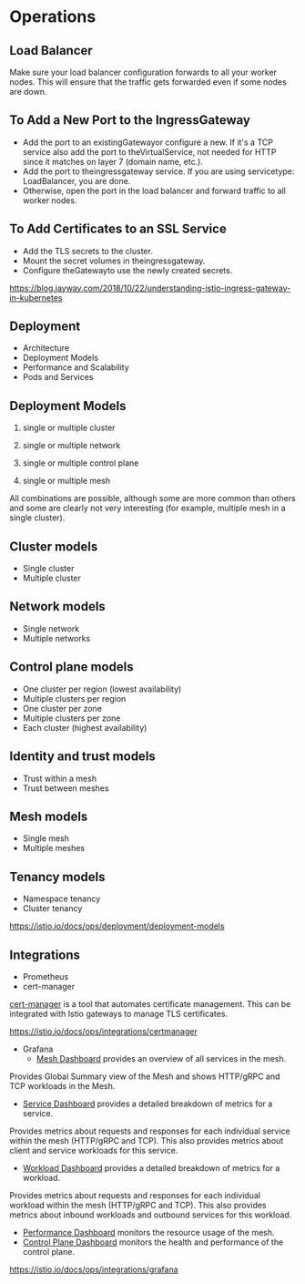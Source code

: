 # Operations

## Load Balancer

Make sure your load balancer configuration forwards to all your worker nodes. This will ensure that the traffic gets forwarded even if some nodes are down.

## To Add a New Port to the IngressGateway

- Add the port to an existingGatewayor configure a new. If it's a TCP service also add the port to theVirtualService, not needed for HTTP since it matches on layer 7 (domain name, etc.).
- Add the port to theingressgateway service. If you are using servicetype: LoadBalancer, you are done.
- Otherwise, open the port in the load balancer and forward traffic to all worker nodes.

## To Add Certificates to an SSL Service

- Add the TLS secrets to the cluster.
- Mount the secret volumes in theingressgateway.
- Configure theGatewayto use the newly created secrets.

<https://blog.jayway.com/2018/10/22/understanding-istio-ingress-gateway-in-kubernetes>

## Deployment

- Architecture
- Deployment Models
- Performance and Scalability
- Pods and Services

## Deployment Models

1. single or multiple cluster

2. single or multiple network

3. single or multiple control plane

4. single or multiple mesh

All combinations are possible, although some are more common than others and some are clearly not very interesting (for example, multiple mesh in a single cluster).

## Cluster models

- Single cluster
- Multiple cluster

## Network models

- Single network
- Multiple networks

## Control plane models

- One cluster per region (lowest availability)
- Multiple clusters per region
- One cluster per zone
- Multiple clusters per zone
- Each cluster (highest availability)

## Identity and trust models

- Trust within a mesh
- Trust between meshes

## Mesh models

- Single mesh
- Multiple meshes

## Tenancy models

- Namespace tenancy
- Cluster tenancy

<https://istio.io/docs/ops/deployment/deployment-models>

## Integrations

- Prometheus
- cert-manager

[cert-manager](https://cert-manager.io/) is a tool that automates certificate management. This can be integrated with Istio gateways to manage TLS certificates.

<https://istio.io/docs/ops/integrations/certmanager>

- Grafana
  - [Mesh Dashboard](https://grafana.com/grafana/dashboards/7639) provides an overview of all services in the mesh.

Provides Global Summary view of the Mesh and shows HTTP/gRPC and TCP workloads in the Mesh.

- [Service Dashboard](https://grafana.com/grafana/dashboards/7636) provides a detailed breakdown of metrics for a service.

Provides metrics about requests and responses for each individual service within the mesh (HTTP/gRPC and TCP). This also provides metrics about client and service workloads for this service.

- [Workload Dashboard](https://grafana.com/grafana/dashboards/7630) provides a detailed breakdown of metrics for a workload.

Provides metrics about requests and responses for each individual workload within the mesh (HTTP/gRPC and TCP). This also provides metrics about inbound workloads and outbound services for this workload.

- [Performance Dashboard](https://grafana.com/grafana/dashboards/11829) monitors the resource usage of the mesh.
- [Control Plane Dashboard](https://grafana.com/grafana/dashboards/7645) monitors the health and performance of the control plane.

<https://istio.io/docs/ops/integrations/grafana>
